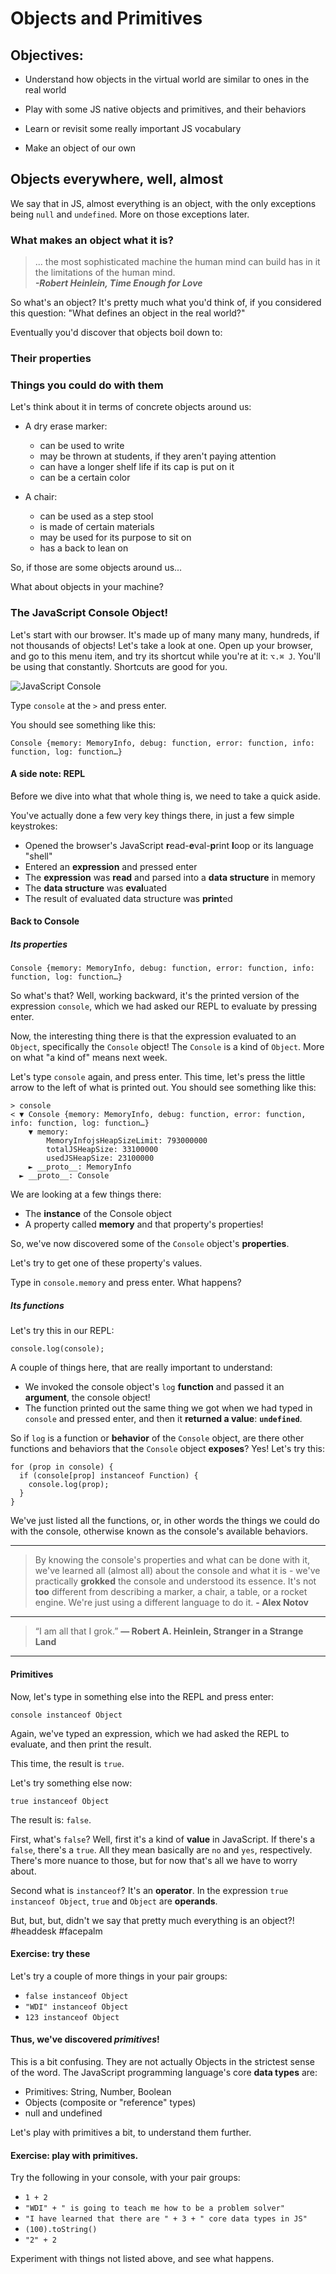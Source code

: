 # Objects and Primitives

## Objectives: 

* Understand how objects in the virtual world are similar to ones in the
  real world 

* Play with some JS native objects and primitives, and their behaviors

* Learn or revisit some really important JS vocabulary

* Make an object of our own


## Objects everywhere, well, almost

We say that in JS, almost everything is an object, with the only
exceptions being `null` and `undefined`. More on those exceptions later.

### What makes an object what it is?

> ... the most sophisticated machine the human mind can build has in it 
> the limitations of the human mind.  
> ***-Robert Heinlein, Time Enough for Love***

So what's an object? It's pretty much what you'd think of, if you
considered this question: "What defines an object in the real world?" 

Eventually you'd discover that objects boil down to: 

### Their properties 
### Things you could do with them 

Let's think about it in terms of concrete objects around us:

* A dry erase marker:
  * can be used to write
  * may be thrown at students, if they aren't paying attention
  * can have a longer shelf life if its cap is put on it
  * can be a certain color

* A chair:
  * can be used as a step stool
  * is made of certain materials
  * may be used for its purpose to sit on
  * has a back to lean on

So, if those are some objects around us... 

What about objects in your machine?

### The JavaScript Console Object!

Let's start with our browser. It's made up of many many many, hundreds,
if not thousands of objects! Let's take a look at one. Open up your
browser, and go to this menu item, and try its shortcut while you're at
it: `⌥.⌘ J`. You'll be using that constantly. Shortcuts are good for
you.

![JavaScript Console](http://i.imgur.com/pzaef5N.png)

Type `console` at the `>` and press enter.

You should see something like this:

```
Console {memory: MemoryInfo, debug: function, error: function, info: function, log: function…}
```

#### A side note: REPL
Before we dive into what that whole thing is, we need to take a quick aside.

You've actually done a few very key things there, in just a few simple keystrokes:

* Opened the browser's JavaScript **r**ead-**e**val-**p**rint **l**oop or its language "shell"
* Entered an **expression** and pressed enter
* The **expression** was **read** and parsed into a **data structure** in memory
* The **data structure** was **eval**uated
* The result of evaluated data structure was **print**ed

#### Back to Console

##### Its properties

```
Console {memory: MemoryInfo, debug: function, error: function, info: function, log: function…}
```

So what's that? Well, working backward, it's the printed version of the expression `console`, which we had asked our REPL to evaluate by pressing enter. 

Now, the interesting thing there is that the expression evaluated to an `Object`, specifically the `Console` object! The `Console` is a kind of `Object`. More on what "a kind of" means next week.

Let's type `console` again, and press enter. This time, let's press the little arrow to the left of what is printed out. You should see something like this:

```
> console
< ▼ Console {memory: MemoryInfo, debug: function, error: function, info: function, log: function…}
    ▼ memory: 
    	MemoryInfojsHeapSizeLimit: 793000000
    	totalJSHeapSize: 33100000
    	usedJSHeapSize: 23100000
    ► __proto__: MemoryInfo
  ► __proto__: Console
```

We are looking at a few things there: 

* The **instance** of the Console object
* A property called **memory** and that property's properties!

So, we've now discovered some of the `Console` object's **properties**.

Let's try to get one of these property's values.

Type in `console.memory` and press enter. What happens?

##### Its functions

Let's try this in our REPL:

`console.log(console);`

A couple of things here, that are really important to understand:

* We invoked the console object's `log` **function** and passed it an **argument**, the console object!
* The function printed out the same thing we got when we had typed in `console` and pressed enter, and then it  **returned a value**: **`undefined`**.

So if `log` is a function or **behavior** of the `Console` object, are there other functions and behaviors that the `Console` object **exposes**? Yes! Let's try this:

```
for (prop in console) {
  if (console[prop] instanceof Function) {
    console.log(prop);
  }
}
```

We've just listed all the functions, or, in other words the things we could do with the console, otherwise known as the console's available behaviors.

---

> By knowing the console's properties and what can be done with it, we've learned all (almost all) about the console and what it is - we've practically **grokked** the console and understood its essence. It's not **too** different from describing a marker, a chair, a table, or a rocket engine. We're just using a different language to do it. 
> **- Alex Notov**

---

> “I am all that I grok.” 
> **― Robert A. Heinlein, Stranger in a Strange Land**

---

#### Primitives

Now, let's type in something else into the REPL and press enter:

`console instanceof Object`

Again, we've typed an expression, which we had asked the REPL to evaluate, and then print the result.

This time, the result is `true`.

Let's try something else now:

`true instanceof Object`

The result is: `false`.

First, what's `false`? Well, first it's a kind of **value** in JavaScript.
If there's a `false`, there's a `true`. All they mean basically are `no` and `yes`, respectively. There's more nuance to those, but for now that's all we have to worry about.

Second what is `instanceof`? It's an **operator**. In the expression `true instanceof Object`, `true` and `Object` are **operands**.

But, but, but, didn't we say that pretty much everything is an object?! #headdesk #facepalm

#### Exercise: try these
Let's try a couple of more things in your pair groups:

* `false instanceof Object`
* `"WDI" instanceof Object`
* `123 instanceof Object`

#### Thus, we've discovered ***primitives***!

This is a bit confusing. They are not actually Objects in the strictest sense of the word. The JavaScript programming language's core **data types** are:

* Primitives: String, Number, Boolean
* Objects (composite or "reference" types)
* null and undefined

Let's play with primitives a bit, to understand them further.

#### Exercise: play with primitives.

Try the following in your console, with your pair groups:

* `1 + 2`
* `"WDI" + " is going to teach me how to be a problem solver"`
* `"I have learned that there are " + 3 + " core data types in JS"`
* `(100).toString()`
* `"2" + 2`

Experiment with things not listed above, and see what happens.
